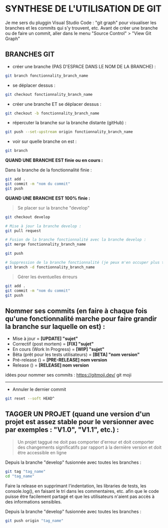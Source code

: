 # SYNTHESE DE L'UTILISATION DE GIT


Je me sers du pluggin Visual Studio Code : "git graph" pour visualiser les branches et les commits qui s'y trouvent, etc. Avant de créer une branche ou de faire un commit, aller dans le menu "Source Control" > "View Git Graph"

## BRANCHES GIT

- créer une branche (PAS D'ESPACE DANS LE NOM DE LA BRANCHE) :
```bash
git branch fonctionnality_branch_name
```

- se déplacer dessus :
```bash
git checkout fonctionnality_branch_name
```

- créer une branche ET se déplacer dessus :
```bash
git checkout -b fonctionnality_branch_name
```

- répercuter la branche sur la branche distante (gitHub) :
```bash
git push --set-upstream origin fonctionnality_branch_name
```

- voir sur quelle branche on est :
```bash
git branch
```

**QUAND UNE BRANCHE EST finie ou en cours :**


Dans la branche de la fonctionnalité finie :
```bash
git add .
git commit -m "nom du commit"
git push
```


**QUAND UNE BRANCHE EST 100% finie :**

> Se placer sur la branche "develop"
```bash
git checkout develop

# Mise à jour la branche develop :
git pull request

# Fusion de la branche fonctionnalité avec la branche develop :
git merge fonctionnality_branch_name

git push

# Suppression de la branche fonctionnalité (je peux m'en occuper plus tard ; mais si j'ai oublié de faire quelque chose dans cette branche après l'avoir mergée, je dois en recreer une autre pour effectuer la mise à jour) :
git branch -d fonctionnality_branch_name
```
> Gérer les éventuelles érreurs

```bash
git add .
git commit -m "nom du commit"
git push
```


## Nommer ses commits (en faire à chaque fois qu'une fonctionnalité marche pour faire grandir la branche sur laquelle on est) :

- Mise à jour = **[UPDATE] "sujet"**
- Correctif (post mortem) = **[FIX] "sujet"**
- En cours (Work In Progress) = **[WIP] "sujet"**
- Bêta (prêt pour les tests utilisateurs) = **[BETA] "nom version"**
- Pré-release () = **[PRE-RELEASE] nom version**
- Release () = **[RELEASE] nom version**

idées pour nommer ses commits :
https://gitmoji.dev/
git moji
____

- Annuler le dernier commit
```bash
git reset --soft HEAD^
```


## TAGGER UN PROJET (quand une version d'un projet est assez stable pour le versionner avec par exemples : "V1.0", "V1.1", etc.) :

> Un projet taggué ne doit pas comporter d'erreur et doit comporter des changements significatifs par rapport à la dernière version et doit être accessible en ligne

Depuis la branche "develop" fusionnée avec toutes les branches :
```bash
git tag "tag_name"
cd "tag_name"
```

Faire la release en supprimant l'indentation, les libraries de tests, les console.log(), en faisant le tri dans les commentaires, etc. afin que le code puisse être facilement partagé et que les utilisateurs n'aient pas accès à des informations sensibles.

Depuis la branche "develop" fusionnée avec toutes les branches :
```bash
git push origin "tag_name"
```